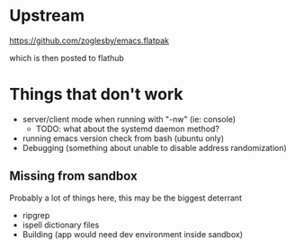 
# Upstream

https://github.com/zoglesby/emacs.flatpak

which is then posted to flathub

# Things that don't work

* server/client mode when running with "-nw" (ie: console)
  * TODO: what about the systemd daemon method?
* running emacs version check from bash (ubuntu only)
* Debugging (something about unable to disable address randomization)

## Missing from sandbox

Probably a lot of things here, this may be the biggest deterrant

* ripgrep
* ispell dictionary files
* Building (app would need dev environment inside sandbox)




